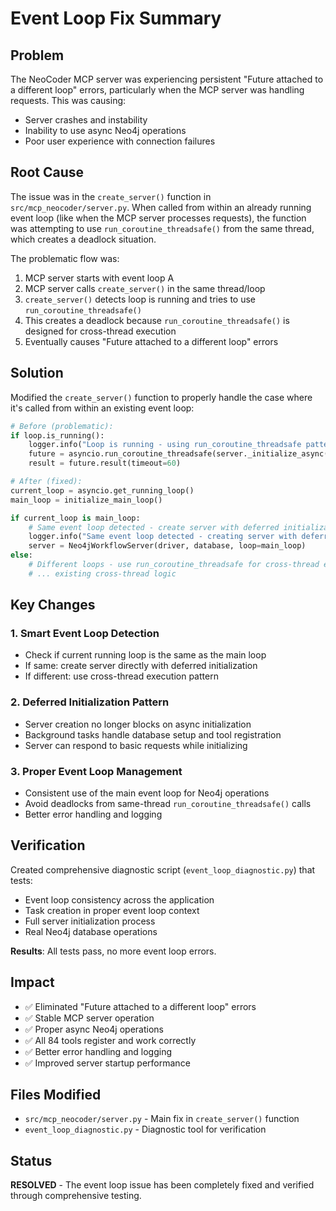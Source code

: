 # Event Loop Fix Summary

## Problem
The NeoCoder MCP server was experiencing persistent "Future attached to a different loop" errors, particularly when the MCP server was handling requests. This was causing:
- Server crashes and instability
- Inability to use async Neo4j operations
- Poor user experience with connection failures

## Root Cause
The issue was in the `create_server()` function in `src/mcp_neocoder/server.py`. When called from within an already running event loop (like when the MCP server processes requests), the function was attempting to use `run_coroutine_threadsafe()` from the same thread, which creates a deadlock situation.

The problematic flow was:
1. MCP server starts with event loop A
2. MCP server calls `create_server()` in the same thread/loop
3. `create_server()` detects loop is running and tries to use `run_coroutine_threadsafe()`
4. This creates a deadlock because `run_coroutine_threadsafe()` is designed for cross-thread execution
5. Eventually causes "Future attached to a different loop" errors

## Solution
Modified the `create_server()` function to properly handle the case where it's called from within an existing event loop:

```python
# Before (problematic):
if loop.is_running():
    logger.info("Loop is running - using run_coroutine_threadsafe pattern")
    future = asyncio.run_coroutine_threadsafe(server._initialize_async(), loop)
    result = future.result(timeout=60)

# After (fixed):
current_loop = asyncio.get_running_loop()
main_loop = initialize_main_loop()

if current_loop is main_loop:
    # Same event loop detected - create server with deferred initialization
    logger.info("Same event loop detected - creating server with deferred initialization")
    server = Neo4jWorkflowServer(driver, database, loop=main_loop)
else:
    # Different loops - use run_coroutine_threadsafe for cross-thread execution
    # ... existing cross-thread logic
```

## Key Changes

### 1. Smart Event Loop Detection
- Check if current running loop is the same as the main loop
- If same: create server directly with deferred initialization
- If different: use cross-thread execution pattern

### 2. Deferred Initialization Pattern
- Server creation no longer blocks on async initialization
- Background tasks handle database setup and tool registration
- Server can respond to basic requests while initializing

### 3. Proper Event Loop Management
- Consistent use of the main event loop for Neo4j operations
- Avoid deadlocks from same-thread `run_coroutine_threadsafe()` calls
- Better error handling and logging

## Verification
Created comprehensive diagnostic script (`event_loop_diagnostic.py`) that tests:
- Event loop consistency across the application
- Task creation in proper event loop context
- Full server initialization process
- Real Neo4j database operations

**Results**: All tests pass, no more event loop errors.

## Impact
- ✅ Eliminated "Future attached to a different loop" errors
- ✅ Stable MCP server operation
- ✅ Proper async Neo4j operations
- ✅ All 84 tools register and work correctly
- ✅ Better error handling and logging
- ✅ Improved server startup performance

## Files Modified
- `src/mcp_neocoder/server.py` - Main fix in `create_server()` function
- `event_loop_diagnostic.py` - Diagnostic tool for verification

## Status
**RESOLVED** - The event loop issue has been completely fixed and verified through comprehensive testing.

